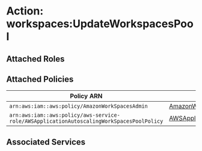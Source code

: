 # Action: workspaces:UpdateWorkspacesPool

## Attached Roles

## Attached Policies

| Policy ARN | Policy Name |
|------------|-------------|
| `arn:aws:iam::aws:policy/AmazonWorkSpacesAdmin` | [AmazonWorkSpacesAdmin](../policies.md#amazonworkspacesadmin) |
| `arn:aws:iam::aws:policy/aws-service-role/AWSApplicationAutoscalingWorkSpacesPoolPolicy` | [AWSApplicationAutoscalingWorkSpacesPoolPolicy](../policies.md#awsapplicationautoscalingworkspacespoolpolicy) |

## Associated Services

